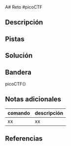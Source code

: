 A# Reto
#picoCTF 
## Descripción

## Pistas 

## Solución

## Bandera
picoCTF{}

## Notas adicionales
| comando | descripción |
|------------|---------------|
| xx | xx |

## Referencias
